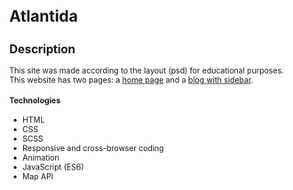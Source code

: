 # Atlantida

## Description

This site was made according to the layout (psd) for educational purposes. This website has two pages: a [home page](https://alekseyfgl.github.io/Atlantida/) and a [blog with
sidebar](https://alekseyfgl.github.io/Atlantida/).

#### Technologies

- HTML
- CSS
- SCSS
- Responsive and cross-browser coding
- Animation
- JavaScript (ES6) 
- Map API
